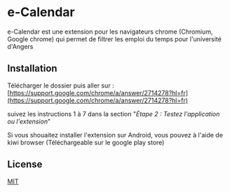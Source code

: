 # e-Calendar

e-Calendar est une extension pour les navigateurs chrome (Chromium, Google chrome)
qui permet de filtrer les emploi du temps pour l'université d'Angers
## Installation
Télécharger le dossier puis aller sur :
[https://support.google.com/chrome/a/answer/2714278?hl=fr](https://support.google.com/chrome/a/answer/2714278?hl=fr)

suivez les instructions 1 à 7 dans la section "*Étape 2 : Testez l'application ou l'extension*"

Si vous shouaitez installer l'extension sur Android, vous pouvez à l'aide de kiwi browser (Téléchargeable sur le google play store) 
## License
[MIT](https://choosealicense.com/licenses/mit/)
